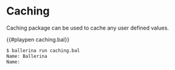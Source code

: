# Caching

Caching package can be used to cache any user defined values.

{{#playpen caching.bal}}

```bash
$ ballerina run caching.bal
Name: Ballerina
Name:
```
